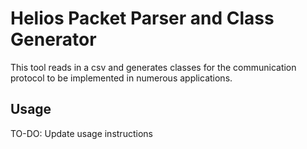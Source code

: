 # Helios Packet Parser and Class Generator

This tool reads in a csv and generates classes for the communication protocol to be implemented in numerous applications.

## Usage

TO-DO: Update usage instructions

